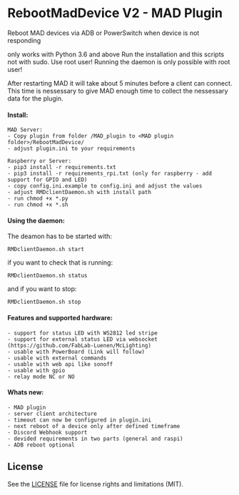 # RebootMadDevice V2 - MAD Plugin
Reboot MAD devices via ADB or PowerSwitch when device is not responding

only works with Python 3.6 and above
Run the installation and this scripts not with sudo. Use root user!
Running the daemon is only possible with root user!

After restarting MAD it will take about 5 minutes before a client can connect. 
This time is nessessary to give MAD enough time to collect the nessessary data for the plugin.

#### Install:
```
MAD Server:
- Copy plugin from folder /MAD_plugin to <MAD plugin folder>/RebootMadDevice/ 
- adjust plugin.ini to your requirements

Raspberry or Server:
- pip3 install -r requirements.txt
- pip3 install -r requirements_rpi.txt (only for raspberry - add support for GPIO and LED)
- copy config.ini.example to config.ini and adjust the values
- adjust RMDclientDaemon.sh with install path
- run chmod +x *.py
- run chmod +x *.sh
```

#### Using the daemon:
 
The deamon has to be started with:
```
RMDclientDaemon.sh start
```
if you want to check that is running:
```
RMDclientDaemon.sh status
```

and if you want to stop:
```
RMDclientDaemon.sh stop
```

#### Features and supported hardware:
```
- support for status LED with WS2812 led stripe
- support for external status LED via websocket (https://github.com/FabLab-Luenen/McLighting)
- usable with PowerBoard (Link will follow)
- usable with external commands
- usable with web api like sonoff
- usable with gpio
- relay mode NC or NO
```
#### Whats new:
```
- MAD plugin 
- server client architecture
- timeout can now be configured in plugin.ini
- next reboot of a device only after defined timeframe
- Discord Webhook support
- devided requirements in two parts (general and raspi)
- ADB reboot optional
```
## License
See the [LICENSE](https://github.com/GhostTalker/RebootMadDevice/blob/master/LICENSE.md) file for license rights and limitations (MIT).